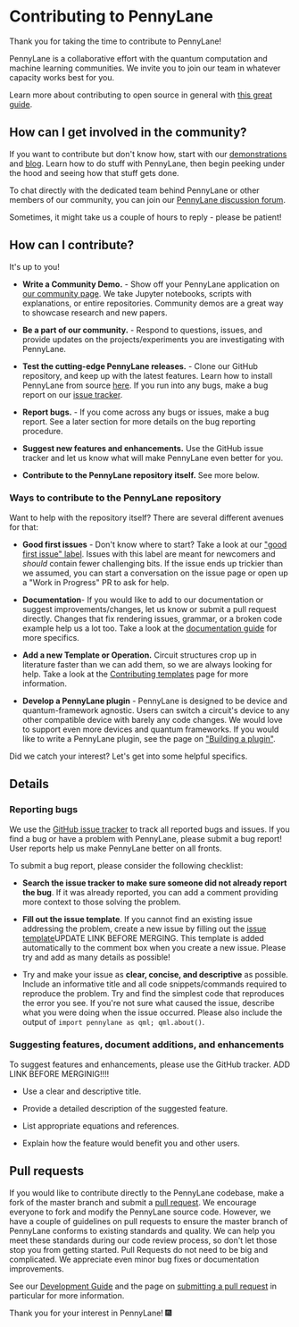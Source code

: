 # Contributing to PennyLane

Thank you for taking the time to contribute to PennyLane!

PennyLane is a collaborative effort with the quantum computation and machine learning communities. We invite you to join our team in whatever capacity works best for you.

Learn more about contributing to open source in general with [this great guide](https://opensource.guide/how-to-contribute/).

## How can I get involved in the community?

If you want to contribute but don't know how, start with our
[demonstrations](https://pennylane.ai/qml/demonstrations.html) and [blog](https://pennylane.ai/blog/). Learn how to do stuff with PennyLane, then begin peeking under the hood and seeing how that stuff gets done.

To chat directly with the dedicated team behind PennyLane or other members of our community, you can join our [PennyLane discussion forum](https://discuss.pennylane.ai).

Sometimes, it might take us a couple of hours to reply - please be patient!

## How can I contribute?

It's up to you!

* **Write a Community Demo.** - Show off your PennyLane application on [our community page](https://pennylane.ai/qml/demos_community.html). We take Jupyter notebooks, scripts with explanations, or entire repositories.  Community demos are a great way to showcase research and new papers.

* **Be a part of our community.** - Respond to questions, issues, and
  provide updates on the projects/experiments you are investigating with PennyLane.

* **Test the cutting-edge PennyLane releases.** - Clone our GitHub repository, and keep up with the latest features. Learn how to install PennyLane from source [here](https://pennylane.ai/install.html?version=preview). If you run into any bugs, make a bug report on our [issue tracker](https://github.com/XanaduAI/pennylane/issues).

* **Report bugs.** - If you come across any bugs or issues, make a bug report. See a later section for more details on the bug reporting procedure.

* **Suggest new features and enhancements.** Use the GitHub issue tracker and let us know what will make PennyLane even better for you.

* **Contribute to the PennyLane repository itself.** See more below.

### Ways to contribute to the PennyLane repository

Want to help with the repository itself?  There are several different avenues for that:

- **Good first issues** - Don't know where to start? Take a look at our ["good first issue" label](https://github.com/PennyLaneAI/pennylane/contribute).  Issues with this label are meant for newcomers and *should* contain fewer challenging bits.  If the issue ends up trickier than we assumed, you can start a conversation on the issue page or open up a "Work in Progress" PR to ask for help.

- **Documentation**- If you would like to add to our documentation or suggest improvements/changes, let us know or submit a pull request directly. Changes that fix rendering issues, grammar, or a broken code example help us a lot too. Take a look at the [documentation guide](https://pennylane.readthedocs.io/en/stable/development/guide/documentation.html) for more specifics.

- **Add a new Template or Operation.** Circuit structures crop up in literature faster than we can add them, so we are always looking for help. Take a look at the [Contributing templates](https://pennylane.readthedocs.io/en/stable/development/adding_templates.html) page for more information.

- **Develop a PennyLane plugin** - PennyLane is designed to be device and quantum-framework agnostic. Users can switch a circuit's device to any other compatible device with barely any code changes. We would love to support even more devices and quantum frameworks. If you would like to write a PennyLane plugin, see the page on ["Building a plugin"](https://pennylane.readthedocs.io/en/stable/development/plugins.html).

Did we catch your interest? Let's get into some helpful specifics.

## Details

### Reporting bugs

We use the [GitHub issue tracker](https://github.com/XanaduAI/pennylane/issues) to track all reported
bugs and issues. If you find a bug or have a problem with PennyLane, please submit a bug report! User
reports help us make PennyLane better on all fronts.

To submit a bug report, please consider the following checklist:

* **Search the issue tracker to make sure someone did not already report the bug**. If it was already reported, you can add a comment providing more context to those solving the problem.

* **Fill out the issue template**. If you cannot find an existing issue addressing the problem, create a new issue by filling out the [issue template](ISSUE_TEMPLATE.md)UPDATE LINK BEFORE MERGING. This template is added automatically to the comment box when you create a new issue. Please try and add as many details as possible!

* Try and make your issue as **clear, concise, and descriptive** as possible. Include an informative title and all code snippets/commands required to reproduce the problem. Try and find the simplest code that reproduces the error you see. If you're not sure what caused the issue,
  describe what you were doing when the issue occurred. Please also include the output of `import pennylane as qml; qml.about()`.

### Suggesting features, document additions, and enhancements

To suggest features and enhancements, please use the GitHub tracker. ADD LINK BEFORE MERGINIG!!!!

* Use a clear and descriptive title.

* Provide a detailed description of the suggested feature.

* List appropriate equations and references.

* Explain how the feature would benefit you and other users.

## Pull requests

If you would like to contribute directly to the PennyLane codebase, make a fork of the master branch and submit a [pull request](https://help.github.com/articles/about-pull-requests). We encourage everyone to fork and modify the PennyLane source code. However, we have a couple of guidelines on pull
requests to ensure the master branch of PennyLane conforms to existing standards and quality. We can help you meet these standards during our code review process, so don't let those stop you from getting started. Pull Requests do not need to be big and complicated.  We appreciate even minor bug fixes or documentation improvements. 

See our [Development Guide](https://pennylane.readthedocs.io/en/stable/development/guide.html)
and the page on [submitting a pull request](https://pennylane.readthedocs.io/en/stable/development/guide/pullrequests.html) in particular for more information.

Thank you for your interest in PennyLane! 🎆

